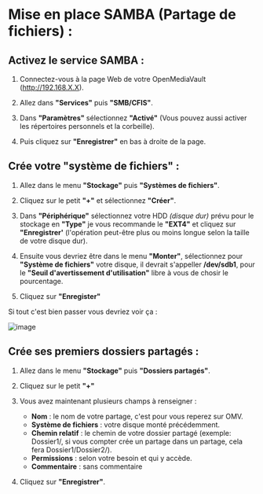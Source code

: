  # Mise en place SAMBA (Partage de fichiers) :

 ## Activez le service SAMBA :

 1. Connectez-vous à la page Web de votre OpenMediaVault (http://192.168.X.X).
 2. Allez dans **"Services"** puis **"SMB/CFIS"**.
 3. Dans **"Paramètres"** sélectionnez **"Activé"** (Vous pouvez aussi activer les répertoires personnels et la corbeille).

 4. Puis cliquez sur **"Enregistrer"** en bas à droite de la page.

## Crée votre "système de fichiers" :

1. Allez dans le menu **"Stockage"** puis **"Systèmes de fichiers"**.
2. Cliquez sur le petit **"+"** et sélectionnez **"Créer"**.
3. Dans **"Périphérique"** sélectionnez votre HDD *(disque dur)* prévu pour le stockage en **"Type"** je vous recommande le **"EXT4"** et cliquez sur **"Enregistrer'**
   (l'opération peut-être plus ou moins longue selon la taille de votre disque dur).
4. Ensuite vous devriez être dans le menu **"Monter"**, sélectionnez pour **"Système de fichiers"** votre disque, il devrait s'appeller **/dev/sdb1**,
   pour le **"Seuil d'avertissement d'utilisation"** libre à vous de chosir le pourcentage.

5. Cliquez sur **"Enregister"**

Si tout c'est bien passer vous devriez voir ça :

![image](https://github.com/MrDDream/Home_NAS/blob/main/Images/Montage_OMV_HDD.png)

## Crée ses premiers dossiers partagés :

1. Allez dans le menu **"Stockage"** puis **"Dossiers partagés"**.
2. Cliquez sur le petit **"+"**
3. Vous avez maintenant plusieurs champs à renseigner :
   * **Nom** : le nom de votre partage, c'est pour vous reperez sur OMV.
   * **Système de fichiers** : votre disque monté précédemment.
   * **Chemin relatif** : le chemin de votre dossier partagé (exemple: Dossier1/, si vous compter crée un partage dans un partage, cela fera Dossier1/Dossier2/).
   * **Permissions** : selon votre besoin et qui y accède.
   * **Commentaire** : sans commentaire
  
4. Cliquez sur **"Enregistrer"**.
